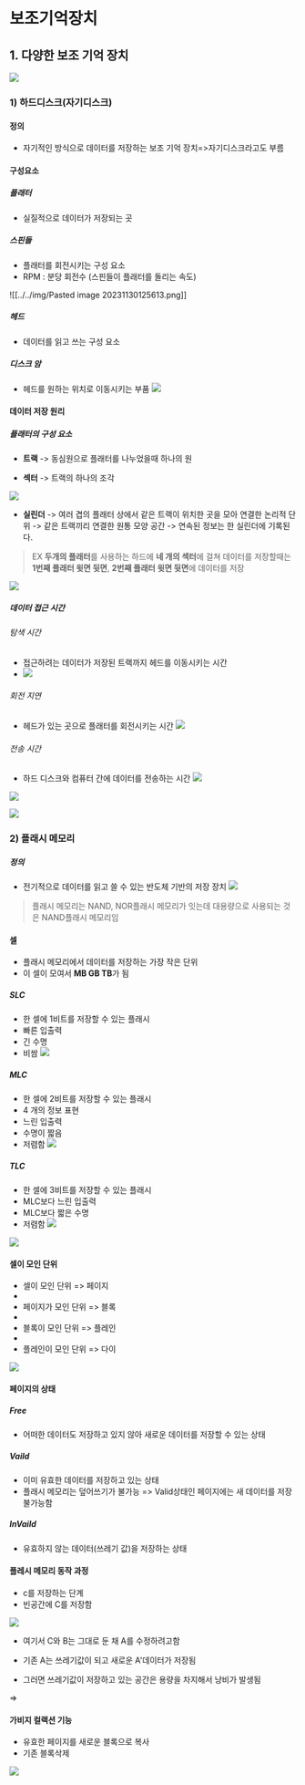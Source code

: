 # 보조기억장치
## 1. 다양한 보조 기억 장치
![](https://i.imgur.com/Yv0yIJP.png)

### 1) 하드디스크(자기디스크)
#### 정의
- 자기적인 방식으로 데이터를 저장하는 보조 기억 장치=>자기디스크라고도 부름
#### 구성요소
##### 플래터
- 실질적으로 데이터가 저장되는 곳
##### 스핀들
- 플래터를 회전시키는 구성 요소
- RPM : 분당 회전수 (스핀들이 플래터를 돌리는 속도)


![[../../img/Pasted image 20231130125613.png]]

##### 헤드
- 데이터를 읽고 쓰는 구성 요소
##### 디스크 암
- 헤드를 원하는 위치로 이동시키는 부품
![](https://i.imgur.com/SbPtoTS.png)

#### 데이터 저장 원리
##### 플래터의 구성 요소
- **트랙**
-> 동심원으로 플래터를 나누었을때 하나의 원

- **섹터**
-> 트랙의 하나의 조각


![](https://i.imgur.com/5Y5KbAX.png)

 - **실린더**
-> 여러 겹의 플래터 상에서 같은 트랙이 위치한 곳을 모아 연결한 논리적 단위
-> 같은 트랙끼리 연결한 원통 모양 공간
-> 연속된 정보는 한 실린더에 기록된다.

>EX **두개의 플래터**를 사용하는 하드에 **네 개의 섹터**에 걸쳐 데이터를 저장할때는 **1번째 플래터 윗면 뒷면**, **2번째 플래터 윗면 뒷면**에 데이터를 저장

![](https://i.imgur.com/FliLE5b.png)


##### 데이터 접근 시간
###### 탐색 시간
- 접근하려는 데이터가 저장된 트랙까지 헤드를 이동시키는 시간
- ![](https://i.imgur.com/DKJ0PJ8.png)

###### 회전 지연
- 헤드가 있는 곳으로 플래터를 회전시키는 시간
![](https://i.imgur.com/bkw20xG.png)

###### 전송 시간
- 하드 디스크와 컴퓨터 간에 데이터를 전송하는 시간
![](https://i.imgur.com/FcDN7WJ.png)


![](https://i.imgur.com/YtpmPls.png)



![](https://i.imgur.com/kjetx5w.gif)
### 2) 플래시 메모리
##### 정의
- 전기적으로 데이터를 읽고 쓸 수 있는 반도체 기반의 저장 장치
![](https://i.imgur.com/rC9Rd0j.png)

> 플래시 메모리는 NAND, NOR플래시 메모리가 잇는데 대용량으로 사용되는 것은 NAND플래시 메모리임

#### 셀
- 플래시 메모리에서 데이터를 저장하는 가장 작은 단위
- 이 셀이 모여서 **MB GB TB**가 됨
##### SLC
- 한 셀에 1비트를 저장할 수 있는 플래시
- 빠른 입출력
- 긴 수명
- 비쌈
![](https://i.imgur.com/MIcv6iE.png)

##### MLC
- 한 셀에 2비트를 저장할 수 있는 플래시
- 4 개의 정보 표현
- 느린 입출력
- 수명이 짧음
- 저렴함
![](https://i.imgur.com/CcGn9k0.png)

##### TLC
- 한 셀에 3비트를 저장할 수 있는 플래시
- MLC보다 느린 입출력
- MLC보다 짧은 수명
- 저렴함
![](https://i.imgur.com/DHp5uhx.png)

![](https://i.imgur.com/xCpYNsL.png)


#### 셀이 모인 단위
- 셀이 모인 단위 => 페이지
- 
- 페이지가 모인 단위 => 블록
- 
- 블록이 모인 단위 => 플레인
- 
- 플레인이 모인 단위 => 다이

![](https://i.imgur.com/TUGTKEE.png)

#### 페이지의 상태

##### Free 
- 어떠한 데이터도 저장하고 있지 않아 새로운 데이터를 저장할 수 있는 상태
##### Vaild
- 이미 유효한 데이터를 저장하고 있는 상태
- 플래시 메모리는 덮어쓰기가 불가능 => Valid상태인 페이지에는 새 데이터를 저장 불가능함
##### InVaild
- 유효하지 않는 데이터(쓰레기 값)을 저장하는 상태


#### 플레시 메모리 동작 과정
- c를 저장하는 단계
- 빈공간에 C를 저장함

![](https://i.imgur.com/UipxK37.png)

- 여기서 C와 B는 그대로 둔 채 A를 수정하려고함

- 기존 A는 쓰레기값이 되고 새로운 A'데이터가 저장됨

- 그러면 쓰레기값이 저장하고 있는 공간은 용량을 차지해서 낭비가 발생됨

=> 
#### 가비지 컬랙션 기능
- 유효한 페이지를 새로운 블록으로 복사
- 기존 블록삭제

![](https://i.imgur.com/DG8u94P.png)

